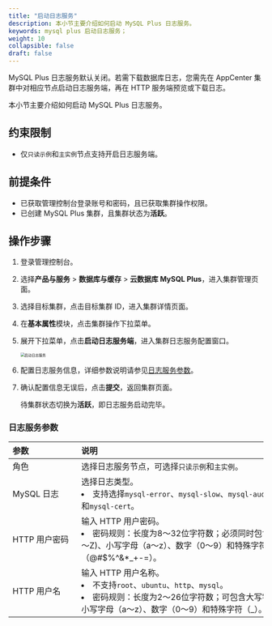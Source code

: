 ```yaml
---
title: "启动日志服务"
description: 本小节主要介绍如何启动 MySQL Plus 日志服务。 
keywords: mysql plus 启动日志服务；
weight: 10
collapsible: false
draft: false
---
```




MySQL Plus 日志服务默认关闭。若需下载数据库日志，您需先在 AppCenter 集群中对相应节点启动日志服务端，再在 HTTP 服务端预览或下载日志。

本小节主要介绍如何启动 MySQL Plus 日志服务。

## 约束限制

- 仅`只读示例`和`主实例`节点支持开启日志服务端。

## 前提条件

- 已获取管理控制台登录账号和密码，且已获取集群操作权限。
- 已创建 MySQL Plus 集群，且集群状态为**活跃**。

## 操作步骤

1. 登录管理控制台。
2. 选择**产品与服务** > **数据库与缓存** > **云数据库 MySQL Plus**，进入集群管理页面。
3. 选择目标集群，点击目标集群 ID，进入集群详情页面。
4. 在**基本属性**模块，点击集群操作下拉菜单。
5. 展开下拉菜单，点击**启动日志服务端**，进入集群日志服务配置窗口。

   <img src="../../../_images/enable_log_server.png" alt="启动日志服务" style="zoom:50%;" />

6. 配置日志服务信息，详细参数说明请参见[日志服务参数](#日志服务端参数)。

7. 确认配置信息无误后，点击**提交**，返回集群页面。

   待集群状态切换为**活跃**，即日志服务启动完毕。

### 日志服务参数

|  <span style="display:inline-block;width:120px">参数</span> | <span style="display:inline-block;width:480px">说明</span>  |
|:--- |:--- |
| 角色  | 选择日志服务节点，可选择`只读示例`和`主实例`。 |
| MySQL 日志 |  选择日志类型。<li>支持选择`mysql-error`、`mysql-slow`、`mysql-audit`、`mysql-bin`和`mysql-cert`。 |
| HTTP 用户密码 |  输入 HTTP 用户密码。<li>密码规则：长度为8～32位字符数；必须同时包含大写字母（A～Z)、小写字母（a～z）、数字（0～9）和特殊字符（@#$%^&*_+-=）。 |
| HTTP 用户名  |输入 HTTP 用户名称。<li>不支持`root`、`ubuntu`、`http`、`mysql`。<li>密码规则：长度为2～26位字符数；可包含大写字母（A～Z)、小写字母（a～z）、数字（0～9）和特殊字符（_）。|
